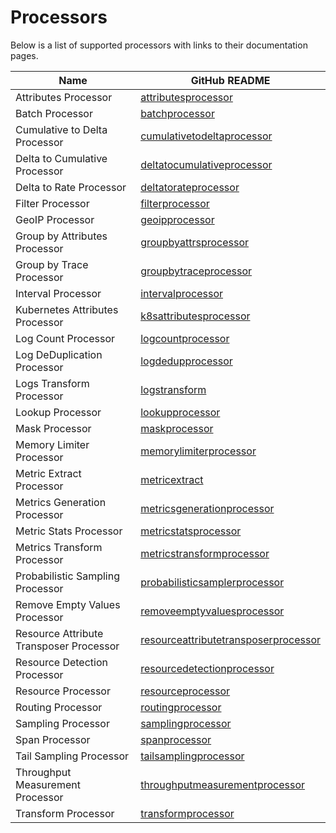 # Processors

Below is a list of supported processors with links to their documentation pages.

| Name                                    | GitHub README                                                                                                                                                      |
| --------------------------------------- | ------------------------------------------------------------------------------------------------------------------------------------------------------------------ |
| Attributes Processor                    | [attributesprocessor](https://github.com/open-telemetry/opentelemetry-collector-contrib/blob/v0.126.0/processor/attributesprocessor/README.md)                     |
| Batch Processor                         | [batchprocessor](https://github.com/open-telemetry/opentelemetry-collector/blob/v0.126.0/processor/batchprocessor/README.md)                                       |
| Cumulative to Delta Processor           | [cumulativetodeltaprocessor](https://github.com/open-telemetry/opentelemetry-collector-contrib/blob/v0.126.0/processor/cumulativetodeltaprocessor/README.md)       |
| Delta to Cumulative Processor           | [deltatocumulativeprocessor](https://github.com/open-telemetry/opentelemetry-collector-contrib/blob/v0.126.0/processor/deltatocumulativeprocessor/README.md)       |
| Delta to Rate Processor                 | [deltatorateprocessor](https://github.com/open-telemetry/opentelemetry-collector-contrib/blob/v0.126.0/processor/deltatorateprocessor/README.md)                   |
| Filter Processor                        | [filterprocessor](https://github.com/open-telemetry/opentelemetry-collector-contrib/blob/v0.126.0/processor/filterprocessor/README.md)                             |
| GeoIP Processor                         | [geoipprocessor](https://github.com/open-telemetry/opentelemetry-collector-contrib/blob/v0.126.0/processor/geoipprocessor/README.md)                               |
| Group by Attributes Processor           | [groupbyattrsprocessor](https://github.com/open-telemetry/opentelemetry-collector-contrib/blob/v0.126.0/processor/groupbyattrsprocessor/README.md)                 |
| Group by Trace Processor                | [groupbytraceprocessor](https://github.com/open-telemetry/opentelemetry-collector-contrib/blob/v0.126.0/processor/groupbytraceprocessor/README.md)                 |
| Interval Processor                      | [intervalprocessor](https://github.com/open-telemetry/opentelemetry-collector-contrib/blob/v0.126.0/processor/intervalprocessor/README.md)                         |
| Kubernetes Attributes Processor         | [k8sattributesprocessor](https://github.com/open-telemetry/opentelemetry-collector-contrib/blob/v0.126.0/processor/k8sattributesprocessor/README.md)               |
| Log Count Processor                     | [logcountprocessor](../processor/logcountprocessor/README.md)                                                                                                      |
| Log DeDuplication Processor             | [logdedupprocessor](https://github.com/open-telemetry/opentelemetry-collector-contrib/blob/v0.126.0/processor/logdedupprocessor/README.md)                         |
| Logs Transform Processor                | [logstransform](https://github.com/open-telemetry/opentelemetry-collector-contrib/blob/v0.126.0/processor/logstransformprocessor/README.md)                        |
| Lookup Processor                        | [lookupprocessor](../processor/lookupprocessor/README.md)                                                                                                          |
| Mask Processor                          | [maskprocessor](../processor/maskprocessor/README.md)                                                                                                              |
| Memory Limiter Processor                | [memorylimiterprocessor](https://github.com/open-telemetry/opentelemetry-collector/blob/v0.126.0/processor/memorylimiterprocessor/README.md)                       |
| Metric Extract Processor                | [metricextract](../processor/metricextractprocessor/README.md)                                                                                                     |
| Metrics Generation Processor            | [metricsgenerationprocessor](https://github.com/open-telemetry/opentelemetry-collector-contrib/blob/v0.126.0/processor/metricsgenerationprocessor/README.md)       |
| Metric Stats Processor                  | [metricstatsprocessor](../processor/metricstatsprocessor/README.md)                                                                                                |
| Metrics Transform Processor             | [metricstransformprocessor](https://github.com/open-telemetry/opentelemetry-collector-contrib/blob/v0.126.0/processor/metricstransformprocessor/README.md)         |
| Probabilistic Sampling Processor        | [probabilisticsamplerprocessor](https://github.com/open-telemetry/opentelemetry-collector-contrib/blob/v0.126.0/processor/probabilisticsamplerprocessor/README.md) |
| Remove Empty Values Processor           | [removeemptyvaluesprocessor](../processor/removeemptyvaluesprocessor/README.md)                                                                                    |
| Resource Attribute Transposer Processor | [resourceattributetransposerprocessor](../processor/resourceattributetransposerprocessor/README.md)                                                                |
| Resource Detection Processor            | [resourcedetectionprocessor](https://github.com/open-telemetry/opentelemetry-collector-contrib/blob/v0.126.0/processor/resourcedetectionprocessor/README.md)       |
| Resource Processor                      | [resourceprocessor](https://github.com/open-telemetry/opentelemetry-collector-contrib/blob/v0.126.0/processor/resourceprocessor/README.md)                         |
| Routing Processor                       | [routingprocessor](https://github.com/open-telemetry/opentelemetry-collector-contrib/blob/v0.126.0/processor/routingprocessor/README.md)                           |
| Sampling Processor                      | [samplingprocessor](../processor/samplingprocessor/README.md)                                                                                                      |
| Span Processor                          | [spanprocessor](https://github.com/open-telemetry/opentelemetry-collector-contrib/blob/v0.126.0/processor/spanprocessor/README.md)                                 |
| Tail Sampling Processor                 | [tailsamplingprocessor](https://github.com/open-telemetry/opentelemetry-collector-contrib/blob/v0.126.0/processor/tailsamplingprocessor/README.md)                 |
| Throughput Measurement Processor        | [throughputmeasurementprocessor](../processor/throughputmeasurementprocessor/README.md)                                                                            |
| Transform Processor                     | [transformprocessor](https://github.com/open-telemetry/opentelemetry-collector-contrib/blob/v0.126.0/processor/transformprocessor/README.md)                       |
